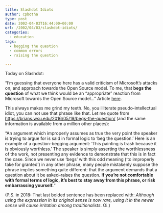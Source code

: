 ```yaml
---
title: Slashdot Idiots
author: cpbotha
type: post
date: 2002-04-03T16:44:00+00:00
url: /2002/04/03/slashdot-idiots/
categories:
  - education
tags:
  - begging the question
  - common errors
  - raising the question

---
```

Today on Slashdot:

&#8220;I&#8217;m guessing that everyone here has a valid criticism of Microsoft&#8217;s attacks on, and approach towards the Open Source model. To me, that **begs the question** of what we think would be an &#8220;appropriate&#8221; reaction from Microsoft towards the Open Source model&#8230;&#8221; Article [here][1].

This always makes me grind my teeth. No, you illiterate pseudo-intellectual idiot, you can not use that phrase like that. Let me quote from <https://brians.wsu.edu/2016/05/19/begs-the-question/> (and the same information is available from a million other places):

&#8220;An argument which improperly assumes as true the very point the speaker is trying to argue for is said in formal logic to &#8216;beg the question.&#8217; Here is an example of a question-begging argument: &#8216;This painting is trash because it is obviously worthless.&#8217; The speaker is simply asserting the worthlessness of the work, not presenting any evidence to demonstrate that this is in fact the case. Since we never use &#8216;begs&#8217; with this odd meaning (&#8216;to improperly take for granted&#8217;) in any other phrase, many people mistakenly suppose the phrase implies something quite different: that the argument demands that a question about it be asked&#8211;raises the question. **If you&#8217;re not comfortable with formal terms of logic, it&#8217;s best to stay away from this phrase, or risk embarrassing yourself.**&#8220;

(P.S. in 2018: That last bolded sentence has been replaced with: _Although using the expression in its original sense is now rare, using it in the newer sense will cause irritation among traditionalists_. Oi.)

 [1]: http://slashdot.org/askslashdot/02/04/02/2346210.shtml?tid=109